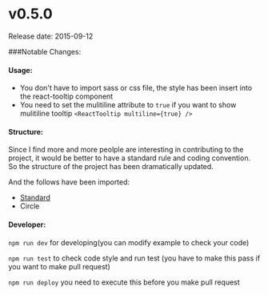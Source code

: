 v0.5.0
======
Release date: 2015-09-12

###Notable Changes:
#### Usage:
* You don't have to import sass or css file, the style has been insert into the react-tooltip component 
* You need to set the mulitiline attribute to `true` if you want to show mulitiline tooltip `<ReactTooltip multiline={true} />`

#### Structure:
Since I find more and more peolple are interesting in contributing to the project, it would be better to have a standard rule and coding convention. So the structure of the project has been dramatically updated.

And the follows have been imported:

* [Standard](https://github.com/feross/standard)
* Circle 

#### Developer:
`npm run dev`  for developing(you can modify example to check your code)

`npm run test` to check code style and run test (you have to make this pass if you want to make pull request)

`npm run deploy` you need to execute this before you make pull request
